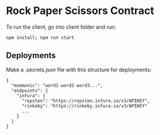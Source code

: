 # Rock Paper Scissors Contract

To run the client, go into client folder and run:

`npm install; npm run start`

## Deployments

Make a .secrets.json file with this structure for deployments:

```
{
  "mnemonic": "word1 word2 word3...",
  "endpoints": {
    "infura": {
      "ropsten": "https://ropsten.infura.io/v3/APIKEY",
      "rinkeby": "https://rinkeby.infura.io/v3/APIKEY"
      ...
    }
  }
}

```
